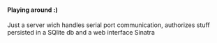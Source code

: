 #### Playing around :)
Just a server wich handles serial port communication, authorizes stuff persisted in a SQlite db and a web interface Sinatra
